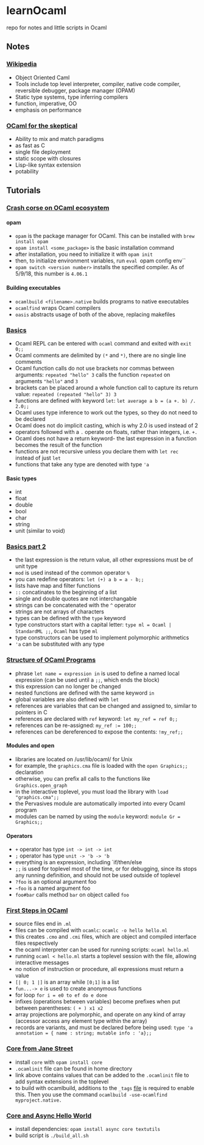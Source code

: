 # learnOcaml
repo for notes and little scripts in Ocaml

## Notes
### [Wikipedia](https://en.wikipedia.org/wiki/OCaml)
* Object Oriented Caml
* Tools include top level interpreter, compiler, native code compiler, reversible debugger, package manager (OPAM)
* Static type systems, type inferring compilers
* function, imperative, OO
* emphasis on performance

### [OCaml for the skeptical](https://www2.lib.uchicago.edu/keith/ocaml-class/why.html)
* Ability to mix and match paradigms
* as fast as C
* single file deployment
* static scope with closures
* Lisp-like syntax extension
* potability

## Tutorials
### [Crash corse on OCaml ecosystem](https://ocaml.org/learn/tutorials/get_up_and_running.html)
#### opam
* `opam` is the package manager for OCaml. This can be installed with `brew install opam`
* `opam install <some_package>` is the basic installation command
* after installation, you need to initialize it with `opam init`
* then, to initialize environment variables, run `eval `opam config env``
* `opam switch <version number>` installs the specified compiler. As of 5/9/18, this number is `4.06.1`
#### Building executables
* `ocamlbuild <filename>.native` builds programs to native executables
* `ocamlfind` wraps Ocaml compilers
* `oasis` abstracts usage of both of the above, replacing makefiles

### [Basics](https://ocaml.org/learn/tutorials/basics.html)
* Ocaml REPL can be entered with `ocaml` command and exited with `exit 0;;`
* Ocaml comments are delimited by `(*` and `*)`, there are no single line comments
* Ocaml function calls do not use brackets nor commas between arguments: `repeated "hello" 3` calls the function `repeated` on arguments `"hello"` and `3`
* brackets can be placed around a whole function call to capture its return value: `repeated (repeated "hello" 3) 3`
* functions are defined with keyword `let`: `let average a b = (a +. b) /. 2.0;;`
* Ocaml uses type inference to work out the types, so they do not need to be declared
* Ocaml does not do implicit casting, which is why 2.0 is used instead of 2
* operators followed with a `.` operate on floats, rather than integers, i.e. `+.`
* Ocaml does not have a return keyword- the last expression in a function becomes the result of the function
* functions are not recursive unless you declare them with `let rec` instead of just `let`
* functions that take any type are denoted with type `'a`

#### Basic types
* int
* float
* double
* bool
* char
* string
* unit (similar to void)

### [Basics part 2](https://learnxinyminutes.com/docs/ocaml/)
* the last expression is the return value, all other expressions must be of unit type
* `mod` is used instead of the common operator `%`
* you can redefine operators: `let (+) a b = a - b;;`
* lists have map and filter functions
* `::` concatinates to the beginning of a list
* single and double quotes are not interchangable
* strings can be concatenated with the `^` operator
* strings are not arrays of characters
* types can be defined with the `type` keyword
* type constructors start with a capital letter: `type ml = Ocaml | StandardML ;;`, `Ocaml` has type `ml`
* type constructors can be used to implement polymorphic arithmetics
* `'a` can be substituted with any type

### [Structure of OCaml Programs](https://ocaml.org/learn/tutorials/structure_of_ocaml_programs.html)
* phrase `let name = expression in` is used to define a named local expression (can be used until a `;;`, which ends the block)
* this expression can no longer be changed
* nested functions are defined with the same keyword `in`
* global variables are also defined with `let`
* references are variables that can be changed and assigned to, similar to pointers in C
* references are declared with `ref` keyword: `let my_ref = ref 0;;`
* references can be re-assigned: `my_ref := 100;;`
* references can be dereferenced to expose the contents: `!my_ref;;`

#### Modules and open
* libraries are located on /usr/lib/ocaml/ for Unix
* for example, the `graphics.cma` file is loaded with the `open Graphics;;` declaration
* otherwise, you can prefix all calls to the functions like `Graphics.open_graph`
* in the interactive toplevel, you must load the library with `load "graphics.cma";;`
* the Pervasives module are automatically imported into every Ocaml program
* modules can be named by using the `module` keyword: `module Gr = Graphics;;`

#### Operators
* `+` operator has type `int -> int -> int`
* `;` operator has type `unit -> 'b -> 'b`
* everything is an expression, including `if/then/else
* `;;` is used for toplevel most of the time, or for debugging, since its stops any running definition, and should not be used outside of toplevel
* `?foo` is an optional argument foo
* `~foo` is a named argument foo
* `foo#bar` calls method `bar` on object called `foo`

### [First Steps in OCaml](https://caml.inria.fr/pub/docs/u3-ocaml/ocaml-steps.html)
* source files end in `.ml`
* files can be compiled with `ocamlc`: `ocamlc -o hello hello.ml`
* this creates `.cmo` and `.cmi` files, which are object and compiled interface files respectively
* the ocaml interpreter can be used for running scripts: `ocaml hello.ml`
* running `ocaml < hello.ml` starts a toplevel session with the file, allowing interactive messages
* no notion of instruction or procedure, all expressions must return a value
* `[| 0; 1 |]` is an array while `[0;1]` is a list
* `fun...-> e` is used to create anonymous functions
* for loop `for i = e0 to ef do e done`
* infixes (operations between variables) become prefixes when put between parentheses: `( + ) x1 x2`
* array projections are polymorphic, and operate on any kind of array (accessor access any element type within the array)
* records are variants, and must be declared before being used: `type 'a annotation = { name : string; mutable info : 'a};;`



### [Core from Jane Street](https://janestreet.github.io/installation.html)
* install `core` with `opam install core`
* `.ocamlinit` file can be found in home directory
* link above contains values that can be added to the `.ocamlinit` file to add syntax extensions in the toplevel
* to build with ocamlbuild, additions to the `_tags` [file](https://ocaml.org/learn/tutorials/ocamlbuild/Tags.html) is required to enable this. Then you use the command `ocamlbuild -use-ocamlfind myproject.native.`


### [Core and Async Hello World](https://bitbucket.org/yminsky/core-hello-world)
* install dependencies: `opam install async core textutils`
* build script is `./build_all.sh`


















